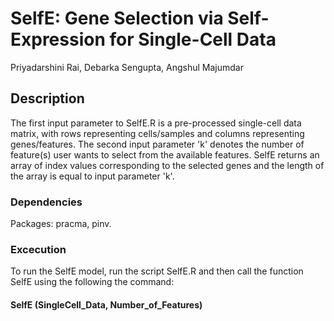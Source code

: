 # SelfE: Gene Selection via Self-Expression for Single-Cell Data

Priyadarshini Rai, Debarka Sengupta, Angshul Majumdar

## Description

The first input parameter to SelfE.R is a pre-processed single-cell data matrix, with rows representing cells/samples and columns representing genes/features. The second input parameter 'k' denotes the number of feature(s) user wants to select from the available features. SelfE returns an array of index values corresponding to the selected genes and the length of the array is equal to input parameter 'k'.

### Dependencies

Packages: pracma, pinv.

### Excecution

To run the SelfE model, run the script SelfE.R and then call the function SelfE using the following the command:
#### SelfE (SingleCell_Data, Number_of_Features)
